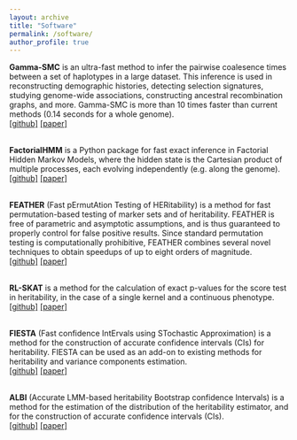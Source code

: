 ```yaml
---
layout: archive
title: "Software"
permalink: /software/
author_profile: true
---
```


**Gamma-SMC** is an ultra-fast method to infer the pairwise coalesence times between a set of haplotypes in a large dataset. This inference is used in reconstructing demographic histories, detecting selection signatures, studying genome-wide associations, constructing ancestral recombination graphs, and more. Gamma-SMC is more than 10 times faster than current methods (0.14 seconds for a whole genome).
<br>
[[github]](https://github.com/regevs/gamma_smc) [[paper]](https://genome.cshlp.org/content/33/7/1023.short)
<br>
<br>

**FactorialHMM** is a Python package for fast exact inference in Factorial Hidden Markov Models, where the hidden state is the Cartesian product of multiple processes, each evolving independently (e.g. along the genome).
<br>
[[github]](https://github.com/regevs/factorial_hmm) [[paper]](https://academic.oup.com/bioinformatics/article/35/12/2162/5184283)
<br>
<br>

**FEATHER** (Fast pErmutAtion Testing of HERitability) is a method for fast permutation-based testing of marker sets and of heritability. FEATHER is free of parametric and asymptotic assumptions, and is thus guaranteed to properly control for false positive results. Since standard permutation testing is computationally prohibitive, FEATHER combines several novel techniques to obtain speedups of up to eight orders of magnitude.
<br>
[[github]](https://github.com/cozygene/feather) [[paper]](https://www.nature.com/articles/s41467-018-07276-w)
<br>
<br>

**RL-SKAT** is a method for the calculation of exact p-values for the score test in heritability, in the case of a single kernel and a continuous phenotype.
<br>
[[github]](https://github.com/cozygene/RL-SKAT) [[paper]](http://www.genetics.org/content/207/4/1275)
<br>
<br>

**FIESTA** (Fast confidence IntErvals using STochastic Approximation) is a method for the construction of accurate confidence intervals (CIs) for heritability. FIESTA can be used as an add-on to existing methods for heritability and variance components estimation. 
<br>
[[github]](https://github.com/cozygene/albi) [[paper]](https://www.liebertpub.com/doi/10.1089/cmb.2018.0047)
<br>
<br>

**ALBI** (Accurate LMM-based heritability Bootstrap confidence Intervals) is a method for the estimation of the distribution of the heritability estimator, and for the construction of accurate confidence intervals (CIs).
<br>
[[github]](https://github.com/cozygene/albi/blob/master/ALBI.md) [[paper]](https://doi.org/10.1016/j.ajhg.2016.04.016)
<br>
<br>


